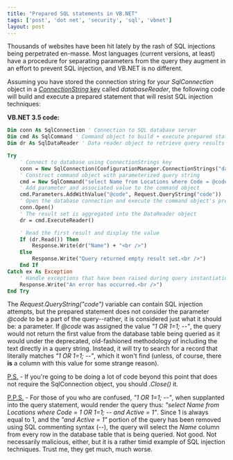 ```yaml
---
title: "Prepared SQL statements in VB.NET"
tags: ['post', 'dot net', 'security', 'sql', 'vbnet']
layout: post
---
```


Thousands of websites have been hit lately by the rash of SQL injections
being perpetrated en-masse. Most languages (current versions, at least)
have a procedure for separating parameters from the query they augment
in an effort to prevent SQL injection, and VB.NET is no
different.<!--more-->

Assuming you have stored the connection string for your *SqlConnection*
object in a [*ConnectionString*
key](/2008/07/using-the-connectionstrings-element-in-asp-net-web-config/)
called *databaseReader*, the following code will build and execute a
prepared statement that will resist SQL injection techniques:

**VB.NET 3.5 code:**

```vb
Dim conn As SqlConnection ' Connection to SQL database server
Dim cmd As SqlCommand ' Command object to build + execute prepared statement
Dim dr As SqlDataReader ' Data reader object to retrieve query results

Try
	' Connect to database using ConnectionStrings key
	conn = New SqlConnection(ConfigurationManager.ConnectionStrings("databaseReader").ConnectionString)
	' Construct command object with parameterized query string
	cmd = New SqlCommand("select Name from Locations where Code = @code and Active = 1", conn)
	' Add parameter and associated value to the command object
	cmd.Parameters.AddWithValue("@code", Request.QueryString("code"))
	' Open the database connection and execute the command object's prepared statement
	conn.Open()
	' The result set is aggregated into the DataReader object
	dr = cmd.ExecuteReader()

	' Read the first result and display the value
	If (dr.Read()) Then
		Response.Write(dr("Name") + "<br />")
	Else
		Response.Write("Query returned empty result set.<br />")
	End If
Catch ex As Exception
	' Handle exceptions that have been raised during query instantiation/execution
	Response.Write("An error has occurred.<br />")
End Try
```

The *Request.QueryString("code")*
variable can contain SQL injection attempts, but the prepared statement
does not consider the parameter *@code* to be a part of the
query--rather, it is considered just what it should be: a parameter. If
*@code* was assigned the value *"1 OR 1=1; --"*, the query would not
return the first value from the database table being queried as it would
under the deprecated, old-fashioned methodology of including the text
directly in a query string. Instead, it will try to search for a record
that literally matches *"1 OR 1=1; --"*, which it won't find (unless, of
course, there **is** a column with this value for some strange reason).

<u>P.S.</u> - If you're going
to be doing a lot of code beyond this point that does not require the
SqlConnection object, you should *.Close()* it.

<u>P.P.S.</u> - For those of
you who are confused, *"1 OR 1=1; --"*, when supplanted into the query
statement, would render the query thus: *"select Name from Locations
where Code = 1 OR 1=1; -- and Active = 1"*. Since 1 is always equal to
1, and the *"and Active = 1"* portion of the query has been removed
using SQL commenting syntax (--), the query will select the *Name*
column from every row in the database table that is being queried. Not
good. Not necessarily malicious, either, but it is a rather timid
example of SQL injection techniques. Trust me, they get much, much
worse.
